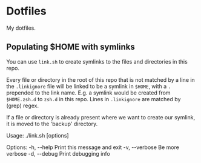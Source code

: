 # Dotfiles

My dotfiles.

## Populating $HOME with symlinks

You can use `link.sh` to create symlinks to the files and directories in this repo.

Every file or directory in the root of this repo that is not matched by a line
in the `.linkignore` file will be linked to be a symlink in `$HOME`, with a `.`
prepended to the link name. E.g. a symlink would be created from `$HOME.zsh.d`
to `zsh.d` in this repo. Lines in `.linkignore` are matched by (grep) regex.

If a file or directory is already present where we want to create our symlink,
it is moved to the 'backup' directory.

Usage: ./link.sh [options]

Options:
-h, --help     Print this message and exit
-v, --verbose  Be more verbose
-d, --debug    Print debugging info
